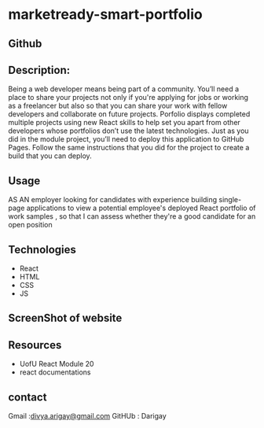 # marketready-smart-portfolio

## Github


## Description:
Being a web developer means being part of a community. You’ll need a place to share your projects not only if you're applying for jobs or working as a freelancer but also so that you can share your work with fellow developers and collaborate on future projects.
Porfolio displays completed multiple projects using new React skills to help set you apart from other developers whose portfolios don’t use the latest technologies.
Just as you did in the module project, you’ll need to deploy this application to GitHub Pages. Follow the same instructions that you did for the project to create a build that you can deploy.

## Usage
AS AN employer looking for candidates with experience building single-page applications to view a potential employee's deployed React portfolio of work samples , so that I can assess whether they're a good candidate for an open position

## Technologies
- React
- HTML
- CSS
- JS

## ScreenShot of website



## Resources
- UofU React Module 20
- react documentations

## contact
Gmail :divya.arigay@gmail.com
GitHUb : Darigay
